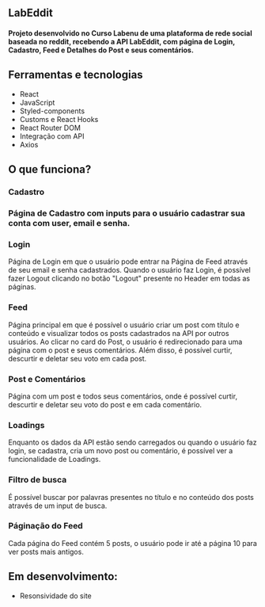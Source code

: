 ## LabEddit
<h4>Projeto desenvolvido no Curso Labenu de uma plataforma de rede social baseada no reddit, recebendo a API LabEddit, com página de Login, Cadastro, Feed e Detalhes do Post e seus comentários.</h4>

## Ferramentas e tecnologias
- React
- JavaScript
- Styled-components
- Customs e React Hooks
- React Router DOM
- Integração com API
- Axios

## O que funciona?
<h3>Cadastro</h3>
<h3>Página de Cadastro com inputs para o usuário cadastrar sua conta com user, email e senha.

<h3>Login</h3>
Página de Login em que o usuário pode entrar na Página de Feed através de seu email e senha cadastrados. Quando o usuário faz Login, é possível fazer Logout clicando no botão "Logout" presente no Header em todas as páginas.

<h3>Feed</h3>
Página principal em que é possível o usuário criar um post com título e conteúdo e visualizar todos os posts cadastrados na API por outros usuários. Ao clicar no card do Post, o usuário é redirecionado para uma página com o post e seus comentários. Além disso, é possível curtir, descurtir e deletar seu voto em cada post.

<h3>Post e Comentários</h3>
Página com um post e todos seus comentários, onde é possível curtir, descurtir e deletar seu voto do post e em cada comentário.

<h3>Loadings</h3>
Enquanto os dados da API estão sendo carregados ou quando o usuário faz login, se cadastra, cria um novo post ou comentário, é possível ver a funcionalidade de Loadings.

<h3>Filtro de busca</h3>
É possível buscar por palavras presentes no título e no conteúdo dos posts através de um input de busca.

<h3>Páginação do Feed</h3>
Cada página do Feed contém 5 posts, o usuário pode ir até a página 10 para ver posts mais antigos.

## Em desenvolvimento:
- Resonsividade do site

